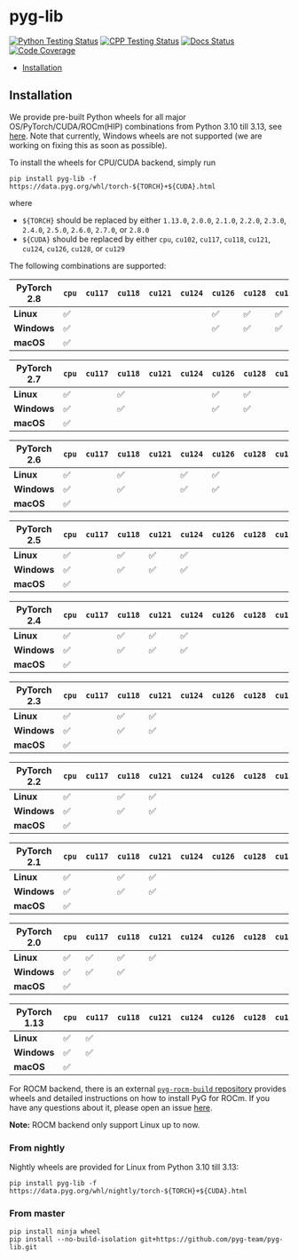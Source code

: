 [python-testing-image]: https://github.com/pyg-team/pyg-lib/actions/workflows/python_testing.yml/badge.svg
[python-testing-url]: https://github.com/pyg-team/pyg-lib/actions/workflows/python_testing.yml
[cpp-testing-image]: https://github.com/pyg-team/pyg-lib/actions/workflows/cpp_testing.yml/badge.svg
[cpp-testing-url]: https://github.com/pyg-team/pyg-lib/actions/workflows/cpp_testing.yml
[docs-image]: https://readthedocs.org/projects/pyg-lib/badge/?version=latest
[docs-url]: https://pyg-lib.readthedocs.io/en/latest/?badge=latest
[coverage-image]: https://codecov.io/gh/pyg-team/pyg-lib/branch/master/graph/badge.svg
[coverage-url]: https://codecov.io/github/pyg-team/pyg-lib?branch=master

# pyg-lib

[![Python Testing Status][python-testing-image]][python-testing-url]
[![CPP Testing Status][cpp-testing-image]][cpp-testing-url]
[![Docs Status][docs-image]][docs-url]
[![Code Coverage][coverage-image]][coverage-url]

* [Installation](#installation)

## Installation

We provide pre-built Python wheels for all major OS/PyTorch/CUDA/ROCm(HIP) combinations from Python 3.10 till 3.13, see [here](https://data.pyg.org/whl).
Note that currently, Windows wheels are not supported (we are working on fixing this as soon as possible).

To install the wheels for CPU/CUDA backend, simply run

```
pip install pyg-lib -f https://data.pyg.org/whl/torch-${TORCH}+${CUDA}.html
```

where

* `${TORCH}` should be replaced by either `1.13.0`, `2.0.0`, `2.1.0`, `2.2.0`, `2.3.0`, `2.4.0`, `2.5.0`, `2.6.0`, `2.7.0`, or `2.8.0`
* `${CUDA}` should be replaced by either `cpu`, `cu102`, `cu117`, `cu118`, `cu121`, `cu124`, `cu126`, `cu128`, or `cu129`

The following combinations are supported:

| PyTorch 2.8  | `cpu` | `cu117` | `cu118` | `cu121` | `cu124` | `cu126` | `cu128` | `cu129` |
|--------------|-------|---------|---------|---------|---------|---------|---------|---------|
| **Linux**    | ✅    |         |         |         |         | ✅      | ✅      | ✅      |
| **Windows**  | ✅    |         |         |         |         | ✅      | ✅      | ✅      |
| **macOS**    | ✅    |         |         |         |         |         |         |        |

| PyTorch 2.7  | `cpu` | `cu117` | `cu118` | `cu121` | `cu124` | `cu126` | `cu128` | `cu129` |
|--------------|-------|---------|---------|---------|---------|---------|---------|---------|
| **Linux**    | ✅    |         | ✅      |         |         | ✅      | ✅      |         |
| **Windows**  | ✅    |         | ✅      |         |         | ✅      | ✅      |         |
| **macOS**    | ✅    |         |         |         |         |         |         |         |

| PyTorch 2.6  | `cpu` | `cu117` | `cu118` | `cu121` | `cu124` | `cu126` | `cu128` | `cu129` |
|--------------|-------|---------|---------|---------|---------|---------|---------|---------|
| **Linux**    | ✅    |         | ✅      |         | ✅      | ✅      |         |         |
| **Windows**  | ✅    |         | ✅      |         | ✅      | ✅      |         |         |
| **macOS**    | ✅    |         |         |         |         |         |         |         |

| PyTorch 2.5  | `cpu` | `cu117` | `cu118` | `cu121` | `cu124` | `cu126` | `cu128` | `cu129` |
|--------------|-------|---------|---------|---------|---------|---------|---------|---------|
| **Linux**    | ✅    |         | ✅      | ✅      | ✅      |         |         |         |
| **Windows**  | ✅    |         | ✅      | ✅      | ✅      |         |         |         |
| **macOS**    | ✅    |         |         |         |         |         |         |         |

| PyTorch 2.4  | `cpu` | `cu117` | `cu118` | `cu121` | `cu124` | `cu126` | `cu128` | `cu129` |
|--------------|-------|---------|---------|---------|---------|---------|---------|---------|
| **Linux**    | ✅    |         | ✅      | ✅      | ✅      |         |         |         |
| **Windows**  | ✅    |         | ✅      | ✅      | ✅      |         |         |         |
| **macOS**    | ✅    |         |         |         |         |         |         |         |

| PyTorch 2.3  | `cpu` | `cu117` | `cu118` | `cu121` | `cu124` | `cu126` | `cu128` | `cu129` |
|--------------|-------|---------|---------|---------|---------|---------|---------|---------|
| **Linux**    | ✅    |         | ✅      | ✅      |         |         |         |         |
| **Windows**  | ✅    |         | ✅      | ✅      |         |         |         |         |
| **macOS**    | ✅    |         |         |         |         |         |         |         |

| PyTorch 2.2  | `cpu` | `cu117` | `cu118` | `cu121` | `cu124` | `cu126` | `cu128` | `cu129` |
|--------------|-------|---------|---------|---------|---------|---------|---------|---------|
| **Linux**    | ✅    |         | ✅      | ✅      |         |         |         |         |
| **Windows**  | ✅    |         | ✅      | ✅      |         |         |         |         |
| **macOS**    | ✅    |         |         |         |         |         |         |         |

| PyTorch 2.1  | `cpu` | `cu117` | `cu118` | `cu121` | `cu124` | `cu126` | `cu128` | `cu129` |
|--------------|-------|---------|---------|---------|---------|---------|---------|---------|
| **Linux**    | ✅    |         | ✅      | ✅      |         |         |         |         |
| **Windows**  | ✅    |         | ✅      | ✅      |         |         |         |         |
| **macOS**    | ✅    |         |         |         |         |         |         |         |

| PyTorch 2.0  | `cpu` | `cu117` | `cu118` | `cu121` | `cu124` | `cu126` | `cu128` | `cu129` |
|--------------|-------|---------|---------|---------|---------|---------|---------|---------|
| **Linux**    | ✅    | ✅      | ✅      | ✅      |         |         |         |         |
| **Windows**  | ✅    | ✅      | ✅      |         |         |         |         |         |
| **macOS**    | ✅    |         |         |         |         |         |         |         |

| PyTorch 1.13 | `cpu` | `cu117` | `cu118` | `cu121` | `cu124` | `cu126` | `cu128` | `cu129` |
|--------------|-------|---------|---------|---------|---------|---------|---------|---------|
| **Linux**    | ✅    | ✅      |         |         |         |         |         |         |
| **Windows**  | ✅    | ✅      |         |         |         |         |         |         |
| **macOS**    | ✅    |         |         |         |         |         |         |         |

For ROCM backend, there is an external [`pyg-rocm-build` repository](https://github.com/Looong01/pyg-rocm-build) provides wheels and detailed instructions on how to install PyG for ROCm.
If you have any questions about it, please open an issue [here](https://github.com/Looong01/pyg-rocm-build/issues).

**Note:** ROCM backend only support Linux up to now.

### From nightly

Nightly wheels are provided for Linux from Python 3.10 till 3.13:

```
pip install pyg-lib -f https://data.pyg.org/whl/nightly/torch-${TORCH}+${CUDA}.html
```

### From master

```
pip install ninja wheel
pip install --no-build-isolation git+https://github.com/pyg-team/pyg-lib.git
```
